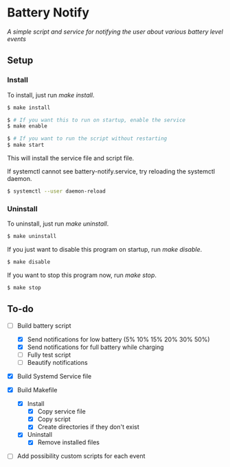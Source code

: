 # Battery Notify
   *A simple script and service for notifying the user about various battery level events*

## Setup
   ### Install
   To install, just run *make install*.
   ```bash
   $ make install

   $ # If you want this to run on startup, enable the service
   $ make enable

   $ # If you want to run the script without restarting
   $ make start
   ```
   This will install the service file and script file.

   If systemctl cannot see battery-notify.service, try reloading the systemctl daemon.
   ```bash
   $ systemctl --user daemon-reload
   ```

   ### Uninstall
   To uninstall, just run *make uninstall*.
   ```bash
   $ make uninstall
   ```

   If you just want to disable this program on startup, run *make disable*.
   ```bash
   $ make disable
   ```

   If you want to stop this program now, run *make stop*.
   ```bash
   $ make stop
   ```

## To-do
   - [ ] Build battery script
     - [x] Send notifications for low battery (5% 10% 15% 20% 30% 50%)
     - [x] Send notifications for full battery while charging
     - [ ] Fully test script
     - [ ] Beautify notifications
   - [x] Build Systemd Service file
   - [x] Build Makefile
     - [x] Install
       - [x] Copy service file
       - [x] Copy script
       - [x] Create directories if they don't exist
     - [x] Uninstall
       - [x] Remove installed files
   - [ ] Add possibility custom scripts for each event


